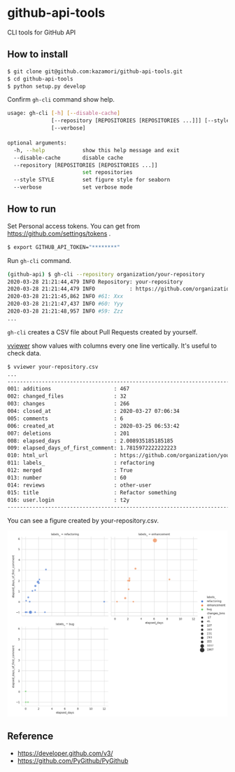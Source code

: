 # github-api-tools

CLI tools for GitHub API

## How to install

```bash
$ git clone git@github.com:kazamori/github-api-tools.git
$ cd github-api-tools
$ python setup.py develop
```

Confirm `gh-cli` command show help.

```bash
usage: gh-cli [-h] [--disable-cache]
              [--repository [REPOSITORIES [REPOSITORIES ...]]] [--style STYLE]
              [--verbose]

optional arguments:
  -h, --help            show this help message and exit
  --disable-cache       disable cache
  --repository [REPOSITORIES [REPOSITORIES ...]]
                        set repositories
  --style STYLE         set figure style for seaborn
  --verbose             set verbose mode
```

## How to run

Set Personal access tokens. You can get from https://github.com/settings/tokens .

```bash
$ export GITHUB_API_TOKEN="********"
```

Run `gh-cli` command.

```bash
(github-api) $ gh-cli --repository organization/your-repository
2020-03-28 21:21:44,479 INFO Repository: your-repository
2020-03-28 21:21:44,479 INFO           : https://github.com/organization/repo.git
2020-03-28 21:21:45,862 INFO #61: Xxx
2020-03-28 21:21:47,437 INFO #60: Yyy
2020-03-28 21:21:48,957 INFO #59: Zzz
...
```

`gh-cli` creates a CSV file about Pull Requests created by yourself.

[vviewer](https://github.com/t2y/vviewer) show values with columns every one line vertically. It's useful to check data.

```bash
$ vviewer your-repository.csv
...
------------------------------------------------------------------------
001: additions                    : 467
002: changed_files                : 32
003: changes                      : 266
004: closed_at                    : 2020-03-27 07:06:34
005: comments                     : 6
006: created_at                   : 2020-03-25 06:53:42
007: deletions                    : 201
008: elapsed_days                 : 2.008935185185185
009: elapsed_days_of_first_comment: 1.7815972222222223
010: html_url                     : https://github.com/organization/your-repository/pull/60
011: labels_                      : refactoring
012: merged                       : True
013: number                       : 60
014: reviews                      : other-user
015: title                        : Refactor something
016: user.login                   : t2y
------------------------------------------------------------------------
```

You can see a figure created by your-repository.csv.

![](https://github.com/kazamori/github-api-tools/raw/master/example/figures/sample-pr-stats1.png)

## Reference

* https://developer.github.com/v3/
* https://github.com/PyGithub/PyGithub
